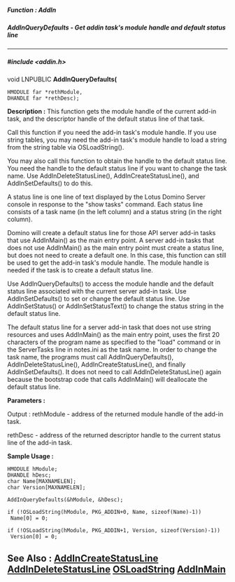 ##### Function : AddIn
##### AddInQueryDefaults - Get addin task's module handle and default status line
---
##### #include <addin.h>
void LNPUBLIC **AddInQueryDefaults(**

	HMODULE far *rethModule,
	DHANDLE far *rethDesc);
**Description :**
This function gets the module handle of the current add-in task, and the 
descriptor handle of the default status line of that task.

Call this function if you need the add-in task's module handle. If you use 
string tables, you may need the add-in task's module handle to load a string 
from the string table via OSLoadString().  

You may also call this function to obtain the handle to the default status 
line. You need the handle to the default status line if you want to change the 
task name.  Use AddInDeleteStatusLine(), AddInCreateStatusLine(), and 
AddInSetDefaults() to do this.

A status line is one line of text displayed by the Lotus Domino Server console 
in response to the "show tasks" command.  Each status line consists of a task 
name (in the left column) and a status string (in the right column). 

Domino will create a default status line for those API server add-in tasks that 
use AddInMain() as the main entry point.  A server add-in tasks that does not 
use AddInMain() as the main entry point must create a status line, but does not 
need to create a default one.  In this case, this function can still be used to 
get the add-in task's module handle.  The module handle is needed if the task 
is to create a default status line.

Use AddInQueryDefaults() to access the module handle and the default status 
line associated with the current server add-in task.  Use AddInSetDefaults() to 
set or change the default status line.  Use AddInSetStatus() or 
AddInSetStatusText() to change the status string in the default status line.

The default status line for a server add-in task that does not use string 
resources and uses AddInMain() as the main entry point, uses the first 20 
characters of the program name as specified to the "load" command or in the 
ServerTasks line in notes.ini as the task name.  In order to change the task 
name, the programs must call AddInQueryDefaults(), AddInDeleteStatusLine(), 
AddInCreateStatusLine(), and finally AddInSetDefaults().  It does not need to 
call AddInDeleteStatusLine() again because the bootstrap code that calls 
AddInMain() will deallocate the default status line.

**Parameters :**

Output :
rethModule  -  address of the returned module handle of the add-in task.

rethDesc  -  address of the returned descriptor handle to the current status line of the add-in task.

**Sample Usage :**
```
HMODULE hModule;
DHANDLE hDesc;
char Name[MAXNAMELEN];
char Version[MAXNAMELEN];

AddInQueryDefaults(&hModule, &hDesc);

if (!OSLoadString(hModule, PKG_ADDIN+0, Name, sizeof(Name)-1))
 Name[0] = 0;

if (!OSLoadString(hModule, PKG_ADDIN+1, Version, sizeof(Version)-1))
 Version[0] = 0;
```
**See Also :**
[AddInCreateStatusLine](D:/md_files/AddInCreateStatusLine.md)
[AddInDeleteStatusLine](D:/md_files/AddInDeleteStatusLine.md)
[OSLoadString](D:/md_files/OSLoadString.md)
[AddInMain](D:/md_files/AddInMain.md)
---
